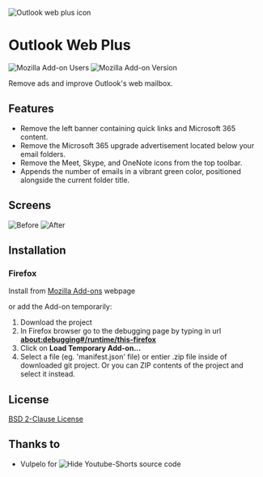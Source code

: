 
![Outlook web plus icon](https://addons.mozilla.org/user-media/addon_icons/2789/2789916-64.png?modified=2ae24ebb)
# Outlook Web Plus

![Mozilla Add-on Users](https://img.shields.io/amo/users/outlook-web-plus?logo=Firefox&label=Firefox%20Users)
![Mozilla Add-on Version](https://img.shields.io/amo/v/outlook-web-plus?logo=Firefox&label=Version)

Remove ads and improve Outlook's web mailbox.

## Features

- Remove the left banner containing quick links and Microsoft 365 content.
- Remove the Microsoft 365 upgrade advertisement located below your email folders.
- Remove the Meet, Skype, and OneNote icons from the top toolbar.
- Appends the number of emails in a vibrant green color, positioned alongside the current folder title.

## Screens

![Before](https://addons.mozilla.org/user-media/previews/full/289/289012.png)
![After](https://addons.mozilla.org/user-media/previews/full/289/289013.png)

## Installation

### Firefox 

Install from [Mozilla Add-ons](https://addons.mozilla.org/fr/firefox/addon/outlook-web-plus/) webpage

or add the Add-on temporarily:
1. Download the project
2. In Firefox browser go to the debugging page by typing in url <b>[about:debugging#/runtime/this-firefox](about:debugging#/runtime/this-firefox)</b>
4. Click on <b>Load Temporary Add-on...</b>
5. Select a file (eg. 'manifest.json' file) or entier .zip file inside of downloaded git project. Or you can ZIP contents of the project and select it instead.

## License

[BSD 2-Clause License](https://github.com/rztprog/outlook-web-plus/blob/main/LICENSE)

## Thanks to

- Vulpelo for ![Hide Youtube-Shorts](https://github.com/Vulpelo/hide-youtube-shorts) source code
